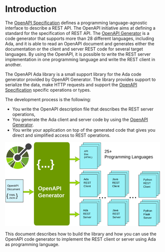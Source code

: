 # Introduction

The [OpenAPI Specification](https://github.com/OAI/OpenAPI-Specification) defines a programming language-agnostic interface to describe a REST API.
The OpenAPI initiative aims at defining a standard for the specification of REST API.
The [OpenAPI Generator](https://github.com/OpenAPITools/openapi-generator) is a code generator that
supports more than 28 different languages, including Ada, and it is able to read an OpenAPI document
and generates either the documentation or the client and server REST code for several target languages.
By using the OpenAPI, it is possible to write the REST server implementation in one programming language
and write the REST client in another.

The OpenAPI Ada library is a small support library for the Ada code generator
provided by OpenAPI Generator.  The library provides support to serialize the data,
make HTTP requests and support the [OpenAPI Specification](https://github.com/OAI/OpenAPI-Specification)
specific operations or types.

The development process is the following:

  * You write the OpenAPI description file that describes the REST server operations,
  * You generate the Ada client and server code by using the [OpenAPI Generator](https://github.com/OpenAPITools/openapi-generator).
  * You write your application on top of the generated code that gives you direct and simplified access to REST operations.

![OpenAPI Development Model](images/openapi-ada-generator.png)

This document describes how to build the library and how you can use
the OpenAPI code generator to implement the REST client or server using Ada as programming language.


